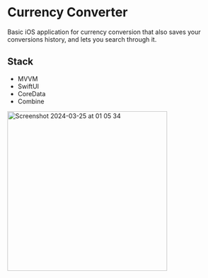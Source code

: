 #  Currency Converter

Basic iOS application for currency conversion that also saves your conversions history, and lets you search through it.


## Stack

- MVVM
- SwiftUI
- CoreData
- Combine


<img width="361" alt="Screenshot 2024-03-25 at 01 05 34" src="https://github.com/Robert404/CurrencyConverter/assets/61829798/130bd829-7895-42fb-8637-6ff097a8780c">
